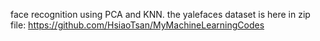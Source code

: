 face recognition using PCA and KNN.
the yalefaces dataset is here in zip file: https://github.com/HsiaoTsan/MyMachineLearningCodes
